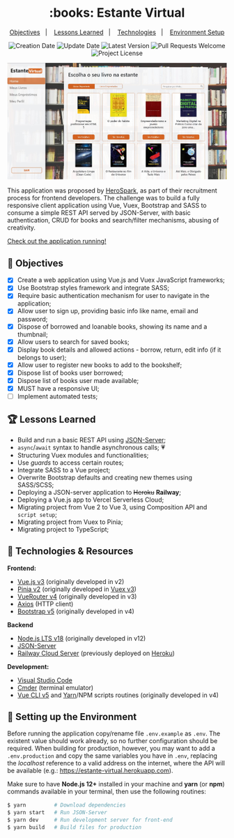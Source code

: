 <h1 align="center">
  :books: Estante Virtual
</h1>

<p align="center">
  <a href="#pencil-objectives">Objectives</a>&nbsp;&nbsp;&nbsp;|&nbsp;&nbsp;&nbsp;
  <a href="#trophy-lessons-learned">Lessons Learned</a>&nbsp;&nbsp;&nbsp;|&nbsp;&nbsp;&nbsp;
  <a href="#rocket-technologies--resources">Technologies</a>&nbsp;&nbsp;&nbsp;|&nbsp;&nbsp;&nbsp;
  <a href="#hammer-setting-up-the-environment">Environment Setup</a>
</p>

<p align="center">
  <img src="https://img.shields.io/static/v1?labelColor=000000&color=d8621e&label=created%20at&message=Aug%202019" alt="Creation Date" />

  <img src="https://img.shields.io/github/last-commit/juliolmuller/estante-virtual?label=updated%20at&labelColor=000000&color=d8621e" alt="Update Date" />

  <img src="https://img.shields.io/github/v/tag/juliolmuller/estante-virtual?label=latest%20version&labelColor=000000&color=d8621e" alt="Latest Version" />

  <img src="https://img.shields.io/static/v1?labelColor=000000&color=d8621e&label=PRs&message=welcome" alt="Pull Requests Welcome" />

  <img src="https://img.shields.io/github/license/juliolmuller/estante-virtual?labelColor=000000&color=d8621e" alt="Project License" />
</p>

![Estante Virtual snapshot](./.github/app-overview.jpg)

This application was proposed by [HeroSpark](https://herospark.com/), as part of their recruitment process for frontend developers. The challenge was to build a fully responsive client application using Vue, Vuex, Bootstrap and SASS to consume a simple REST API served by JSON-Server, with basic authentication, CRUD for books and search/filter mechanisms, abusing of creativity.

[Check out the application running!](https://estantevirtual.vercel.app/)

## :pencil: Objectives

- [x] Create a web application using Vue.js and Vuex JavaScript frameworks;
- [x] Use Bootstrap styles framework and integrate SASS;
- [x] Require basic authentication mechanism for user to navigate in the application;
- [x] Allow user to sign up, providing basic info like name, email and password;
- [x] Dispose of borrowed and loanable books, showing its name and a thumbnail;
- [x] Allow users to search for saved books;
- [x] Display book details and allowed actions - borrow, return, edit info (if it belongs to user);
- [x] Allow user to register new books to add to the bookshelf;
- [x] Dispose list of books user borrowed;
- [x] Dispose list of books user made available;
- [x] MUST have a responsive UI;
- [ ] Implement automated tests;

## :trophy: Lessons Learned

- Build and run a basic REST API using [JSON-Server](https://github.com/typicode/json-server);
- `async`/`await` syntax to handle asynchronous calls; :heartpulse:
- Structuring Vuex modules and functionalities;
- Use *guards* to access certain routes;
- Integrate SASS to a Vue project;
- Overwrite Bootstrap defaults and creating new themes using SASS/SCSS;
- Deploying a JSON-server application to ~~Heroku~~ **Railway**;
- Deploying a Vue.js app to Vercel Serverless Cloud;
- Migrating project from Vue 2 to Vue 3, using Composition API and `script setup`;
- Migrating project from Vuex to Pinia;
- Migrating project to TypeScript;

## :rocket: Technologies & Resources

**Frontend:**
- [Vue.js v3](https://vuejs.org) (originally developed in v2)
- [Pinia v2](https://pinia.vuejs.org/) (originally developed in [Vuex v3](https://vuex.vuejs.org/))
- [VueRouter v4](https://router.vuejs.org/) (originally developed in v3)
- [Axios](https://github.com/axios/axios) (HTTP client)
- [Bootstrap v5](https://getbootstrap.com/) (originally developed in v4)

**Backend**
- [Node.js LTS v18](https://nodejs.org/en/) (originally developed in v12)
- [JSON-Server](https://github.com/typicode/json-server)
- [Railway Cloud Server](https://railway.app/) (previously deployed on [Heroku](https://heroku.com/))

**Development:**
- [Visual Studio Code](https://code.visualstudio.com/)
- [Cmder](https://cmder.net/) (terminal emulator)
- [Vue CLI v5](https://cli.vuejs.org/) and [Yarn](https://yarnpkg.com/)/NPM scripts routines (originally developed in v4)

## :hammer: Setting up the Environment

Before running the application copy/rename file `.env.example` as `.env`. The existent value should work already, so no further configuration should be required. When building for production, however, you may want to add a `.env.production` and copy the same variables you have in `.env`, replacing the *localhost* reference to a valid address on the internet, where the API will be available (e.g.: https://estante-virtual.herokuapp.com).

Make sure to have **Node.js 12+** installed in your machine and **yarn** (or **npm**) commands available in your terminal, then use the following routines:

```bash
$ yarn         # Download dependencies
$ yarn start   # Run JSON-Server
$ yarn dev     # Run development server for front-end
$ yarn build   # Build files for production
```
